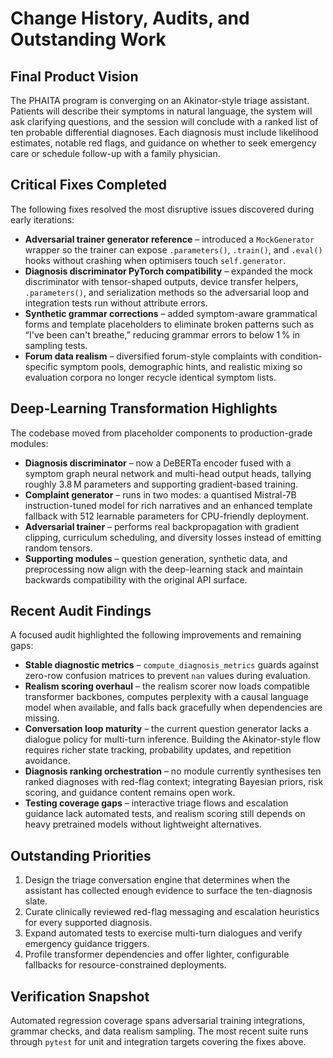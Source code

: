 # Change History, Audits, and Outstanding Work

## Final Product Vision
The PHAITA program is converging on an Akinator-style triage assistant. Patients
will describe their symptoms in natural language, the system will ask
clarifying questions, and the session will conclude with a ranked list of ten
probable differential diagnoses. Each diagnosis must include likelihood
estimates, notable red flags, and guidance on whether to seek emergency care or
schedule follow-up with a family physician.

## Critical Fixes Completed
The following fixes resolved the most disruptive issues discovered during early
iterations:

- **Adversarial trainer generator reference** – introduced a
  `MockGenerator` wrapper so the trainer can expose `.parameters()`, `.train()`,
  and `.eval()` hooks without crashing when optimisers touch `self.generator`.
- **Diagnosis discriminator PyTorch compatibility** – expanded the mock
  discriminator with tensor-shaped outputs, device transfer helpers,
  `.parameters()`, and serialization methods so the adversarial loop and
  integration tests run without attribute errors.
- **Synthetic grammar corrections** – added symptom-aware grammatical forms and
  template placeholders to eliminate broken patterns such as “I've been can't
  breathe,” reducing grammar errors to below 1 % in sampling tests.
- **Forum data realism** – diversified forum-style complaints with
  condition-specific symptom pools, demographic hints, and realistic mixing so
  evaluation corpora no longer recycle identical symptom lists.

## Deep-Learning Transformation Highlights
The codebase moved from placeholder components to production-grade modules:

- **Diagnosis discriminator** – now a DeBERTa encoder fused with a symptom
  graph neural network and multi-head output heads, tallying roughly 3.8 M
  parameters and supporting gradient-based training.
- **Complaint generator** – runs in two modes: a quantised Mistral-7B
  instruction-tuned model for rich narratives and an enhanced template fallback
  with 512 learnable parameters for CPU-friendly deployment.
- **Adversarial trainer** – performs real backpropagation with gradient
  clipping, curriculum scheduling, and diversity losses instead of emitting
  random tensors.
- **Supporting modules** – question generation, synthetic data, and
  preprocessing now align with the deep-learning stack and maintain backwards
  compatibility with the original API surface.

## Recent Audit Findings
A focused audit highlighted the following improvements and remaining gaps:

- **Stable diagnostic metrics** – `compute_diagnosis_metrics` guards against
  zero-row confusion matrices to prevent `nan` values during evaluation.
- **Realism scoring overhaul** – the realism scorer now loads compatible
  transformer backbones, computes perplexity with a causal language model when
  available, and falls back gracefully when dependencies are missing.
- **Conversation loop maturity** – the current question generator lacks a
  dialogue policy for multi-turn inference. Building the Akinator-style flow
  requires richer state tracking, probability updates, and repetition avoidance.
- **Diagnosis ranking orchestration** – no module currently synthesises ten
  ranked diagnoses with red-flag context; integrating Bayesian priors, risk
  scoring, and guidance content remains open work.
- **Testing coverage gaps** – interactive triage flows and escalation guidance
  lack automated tests, and realism scoring still depends on heavy pretrained
  models without lightweight alternatives.

## Outstanding Priorities
1. Design the triage conversation engine that determines when the assistant has
   collected enough evidence to surface the ten-diagnosis slate.
2. Curate clinically reviewed red-flag messaging and escalation heuristics for
   every supported diagnosis.
3. Expand automated tests to exercise multi-turn dialogues and verify emergency
   guidance triggers.
4. Profile transformer dependencies and offer lighter, configurable fallbacks
   for resource-constrained deployments.

## Verification Snapshot
Automated regression coverage spans adversarial training integrations, grammar
checks, and data realism sampling. The most recent suite runs through `pytest`
for unit and integration targets covering the fixes above.
